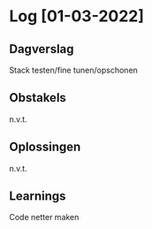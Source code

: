 # Log [01-03-2022]

## Dagverslag
Stack testen/fine tunen/opschonen

## Obstakels
n.v.t.

## Oplossingen
n.v.t.

## Learnings
Code netter maken